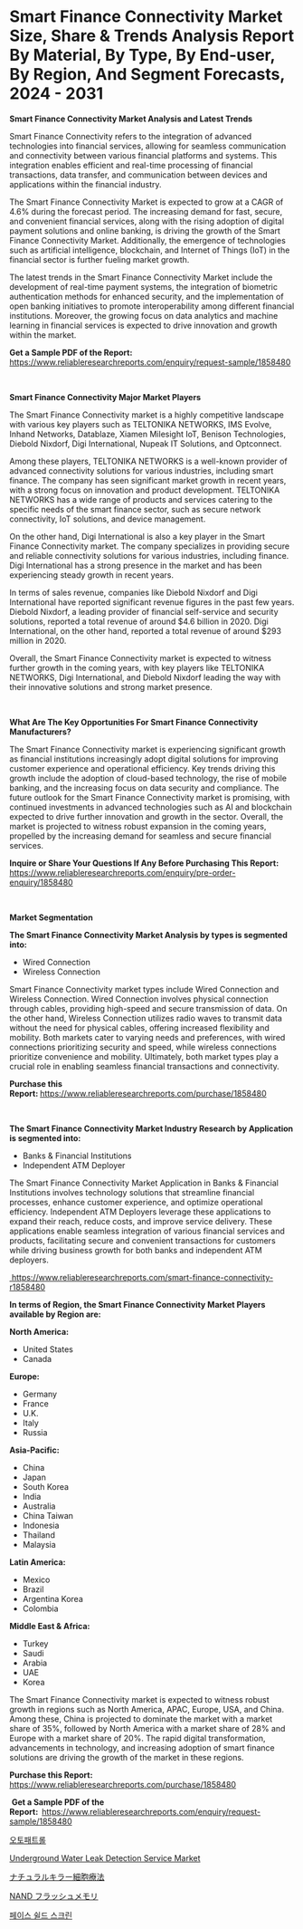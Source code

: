 <p><h1>Smart Finance Connectivity Market Size, Share & Trends Analysis Report By Material, By Type, By End-user, By Region, And Segment Forecasts, 2024 - 2031</h1></p><p><strong>Smart Finance Connectivity Market Analysis and Latest Trends</strong></p>
<p><p>Smart Finance Connectivity refers to the integration of advanced technologies into financial services, allowing for seamless communication and connectivity between various financial platforms and systems. This integration enables efficient and real-time processing of financial transactions, data transfer, and communication between devices and applications within the financial industry.</p><p>The Smart Finance Connectivity Market is expected to grow at a CAGR of 4.6% during the forecast period. The increasing demand for fast, secure, and convenient financial services, along with the rising adoption of digital payment solutions and online banking, is driving the growth of the Smart Finance Connectivity Market. Additionally, the emergence of technologies such as artificial intelligence, blockchain, and Internet of Things (IoT) in the financial sector is further fueling market growth.</p><p>The latest trends in the Smart Finance Connectivity Market include the development of real-time payment systems, the integration of biometric authentication methods for enhanced security, and the implementation of open banking initiatives to promote interoperability among different financial institutions. Moreover, the growing focus on data analytics and machine learning in financial services is expected to drive innovation and growth within the market.</p></p>
<p><strong>Get a Sample PDF of the Report:&nbsp;</strong> <a href="https://www.reliableresearchreports.com/enquiry/request-sample/1858480">https://www.reliableresearchreports.com/enquiry/request-sample/1858480</a></p>
<p>&nbsp;</p>
<p><strong>Smart Finance Connectivity Major Market Players</strong></p>
<p><p>The Smart Finance Connectivity market is a highly competitive landscape with various key players such as TELTONIKA NETWORKS, IMS Evolve, Inhand Networks, Datablaze, Xiamen Milesight IoT, Benison Technologies, Diebold Nixdorf, Digi International, Nupeak IT Solutions, and Optconnect.</p><p>Among these players, TELTONIKA NETWORKS is a well-known provider of advanced connectivity solutions for various industries, including smart finance. The company has seen significant market growth in recent years, with a strong focus on innovation and product development. TELTONIKA NETWORKS has a wide range of products and services catering to the specific needs of the smart finance sector, such as secure network connectivity, IoT solutions, and device management.</p><p>On the other hand, Digi International is also a key player in the Smart Finance Connectivity market. The company specializes in providing secure and reliable connectivity solutions for various industries, including finance. Digi International has a strong presence in the market and has been experiencing steady growth in recent years.</p><p>In terms of sales revenue, companies like Diebold Nixdorf and Digi International have reported significant revenue figures in the past few years. Diebold Nixdorf, a leading provider of financial self-service and security solutions, reported a total revenue of around $4.6 billion in 2020. Digi International, on the other hand, reported a total revenue of around $293 million in 2020.</p><p>Overall, the Smart Finance Connectivity market is expected to witness further growth in the coming years, with key players like TELTONIKA NETWORKS, Digi International, and Diebold Nixdorf leading the way with their innovative solutions and strong market presence.</p></p>
<p>&nbsp;</p>
<p><strong>What Are The Key Opportunities For Smart Finance Connectivity Manufacturers?</strong></p>
<p><p>The Smart Finance Connectivity market is experiencing significant growth as financial institutions increasingly adopt digital solutions for improving customer experience and operational efficiency. Key trends driving this growth include the adoption of cloud-based technology, the rise of mobile banking, and the increasing focus on data security and compliance. The future outlook for the Smart Finance Connectivity market is promising, with continued investments in advanced technologies such as AI and blockchain expected to drive further innovation and growth in the sector. Overall, the market is projected to witness robust expansion in the coming years, propelled by the increasing demand for seamless and secure financial services.</p></p>
<p><strong>Inquire or Share Your Questions If Any Before Purchasing This Report:</strong> <a href="https://www.reliableresearchreports.com/enquiry/pre-order-enquiry/1858480">https://www.reliableresearchreports.com/enquiry/pre-order-enquiry/1858480</a></p>
<p>&nbsp;</p>
<p><strong>Market Segmentation</strong></p>
<p><strong>The Smart Finance Connectivity Market Analysis by types is segmented into:</strong></p>
<p><ul><li>Wired Connection</li><li>Wireless Connection</li></ul></p>
<p><p>Smart Finance Connectivity market types include Wired Connection and Wireless Connection. Wired Connection involves physical connection through cables, providing high-speed and secure transmission of data. On the other hand, Wireless Connection utilizes radio waves to transmit data without the need for physical cables, offering increased flexibility and mobility. Both markets cater to varying needs and preferences, with wired connections prioritizing security and speed, while wireless connections prioritize convenience and mobility. Ultimately, both market types play a crucial role in enabling seamless financial transactions and connectivity.</p></p>
<p><strong>Purchase this Report:&nbsp;</strong><a href="https://www.reliableresearchreports.com/purchase/1858480">https://www.reliableresearchreports.com/purchase/1858480</a></p>
<p>&nbsp;</p>
<p><strong>The Smart Finance Connectivity Market Industry Research by Application is segmented into:</strong></p>
<p><ul><li>Banks & Financial Institutions</li><li>Independent ATM Deployer</li></ul></p>
<p><p>The Smart Finance Connectivity Market Application in Banks & Financial Institutions involves technology solutions that streamline financial processes, enhance customer experience, and optimize operational efficiency. Independent ATM Deployers leverage these applications to expand their reach, reduce costs, and improve service delivery. These applications enable seamless integration of various financial services and products, facilitating secure and convenient transactions for customers while driving business growth for both banks and independent ATM deployers.</p></p>
<p><a href="https://www.reliableresearchreports.com/smart-finance-connectivity-r1858480">&nbsp;https://www.reliableresearchreports.com/smart-finance-connectivity-r1858480</a></p>
<p><strong>In terms of Region, the Smart Finance Connectivity Market Players available by Region are:</strong></p>
<p>
    <p> <strong> North America: </strong>
        <ul>
            <li>United States</li>
            <li>Canada</li>
        </ul>
        </p> 
    <p> <strong> Europe: </strong>
        <ul>
            <li>Germany</li>
            <li>France</li>
            <li>U.K.</li>
            <li>Italy</li>
            <li>Russia</li>
        </ul>
        </p> 
    <p> <strong> Asia-Pacific: </strong>
        <ul>
            <li>China</li>
            <li>Japan</li>
            <li>South Korea</li>
            <li>India</li>
            <li>Australia</li>
            <li>China Taiwan</li>
            <li>Indonesia</li>
            <li>Thailand</li>
            <li>Malaysia</li>
        </ul>
        </p> 
    <p> <strong> Latin America: </strong>
        <ul>
            <li>Mexico</li>
            <li>Brazil</li>
            <li>Argentina Korea</li>
            <li>Colombia</li>
        </ul>
        </p> 
    <p> <strong> Middle East & Africa: </strong>
        <ul>
            <li>Turkey</li>
            <li>Saudi</li>
            <li>Arabia</li>
            <li>UAE</li>
            <li>Korea</li>
        </ul>
    </p>
    </p>
<p><p>The Smart Finance Connectivity market is expected to witness robust growth in regions such as North America, APAC, Europe, USA, and China. Among these, China is projected to dominate the market with a market share of 35%, followed by North America with a market share of 28% and Europe with a market share of 20%. The rapid digital transformation, advancements in technology, and increasing adoption of smart finance solutions are driving the growth of the market in these regions.</p></p>
<p><strong>Purchase this Report: </strong><a href="https://www.reliableresearchreports.com/purchase/1858480">https://www.reliableresearchreports.com/purchase/1858480</a></p>
<p>&nbsp;<strong>Get a Sample PDF of the Report:&nbsp;&nbsp;</strong><a href="https://www.reliableresearchreports.com/enquiry/request-sample/1858480">https://www.reliableresearchreports.com/enquiry/request-sample/1858480</a></p>
<p><strong></strong></p>
<p><p><a href="https://github.com/garnett961902/Market-Research-Report-List-1/blob/main/962515161702.md">오토패트롤</a></p><p><a href="https://github.com/redneck06/Market-Research-Report-List-3/blob/main/underground-water-leak-detection-service-market.md">Underground Water Leak Detection Service Market</a></p><p><a href="https://medium.com/@karinaokon69/%E5%A4%A9%E7%84%B6%E3%82%AD%E3%83%A9%E3%83%BC%E7%B4%B0%E8%83%9E%E7%99%82%E6%B3%95%E5%B8%82%E5%A0%B4-%E6%88%90%E5%8A%9F%E3%81%99%E3%82%8B%E3%83%93%E3%82%B8%E3%83%8D%E3%82%B9%E6%88%A6%E7%95%A5%E3%81%AE%E9%8D%B5-2031%E5%B9%B4%E3%81%BE%E3%81%A7%E3%81%AE%E4%BA%88%E6%B8%AC-e6862268f1ed">ナチュラルキラー細胞療法</a></p><p><a href="https://medium.com/@sebastianhodges1/nand-flash-memory-market-%E5%B8%82%E5%A0%B4cagr-%E5%B8%82%E5%A0%B4%E3%83%88%E3%83%AC%E3%83%B3%E3%83%89-%E3%81%8A%E3%82%88%E3%81%B3%E6%88%90%E9%95%B7%E6%88%A6%E7%95%A5%E3%81%B8%E3%81%AE%E6%B4%9E%E5%AF%9F-ae2cbc7ae508">NAND フラッシュメモリ</a></p><p><a href="https://medium.com/@fosterfahey1971/%ED%8E%98%EC%9D%B4%EC%8A%A4-%EC%89%B4%EB%93%9C-%EC%8A%A4%ED%81%AC%EB%A6%B0-%EC%8B%9C%EC%9E%A5-%EB%8F%99%ED%96%A5-%EB%B0%8F-%EC%8B%9C%EC%9E%A5-%EB%B6%84%EC%84%9D%EC%9D%80-2024-2031%EB%85%84-%EA%B8%B0%EA%B0%84%EC%9D%84-%EC%98%88%EC%B8%A1%ED%95%A9%EB%8B%88%EB%8B%A4-51a5d86f98dd">페이스 쉴드 스크린</a></p></p>